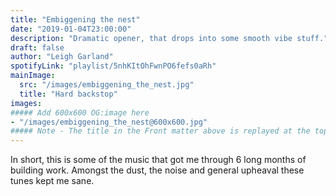 ```yaml
---
title: "Embiggening the nest"
date: "2019-01-04T23:00:00"
description: "Dramatic opener, that drops into some smooth vibe stuff."
draft: false
author: "Leigh Garland"
spotifyLink: "playlist/5nhKItOhFwnPO6fefs0aRh"
mainImage:
  src: "/images/embiggening_the_nest.jpg"
  title: "Hard backstop"
images:
##### Add 600x600 OG:image here
- "/images/embiggening_the_nest@600x600.jpg"
##### Note - The title in the Front matter above is replayed at the top of the rendered article
---
```


In short, this is some of the music that got me through 6 long months of building work. Amongst the dust, the noise and general upheaval these tunes kept me sane.